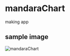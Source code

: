 # mandaraChart

making app

sample image
---
![mandaraChart](https://github.com/chc1129/image/tree/master/mandaraChart/mandaraChart-1.png)

